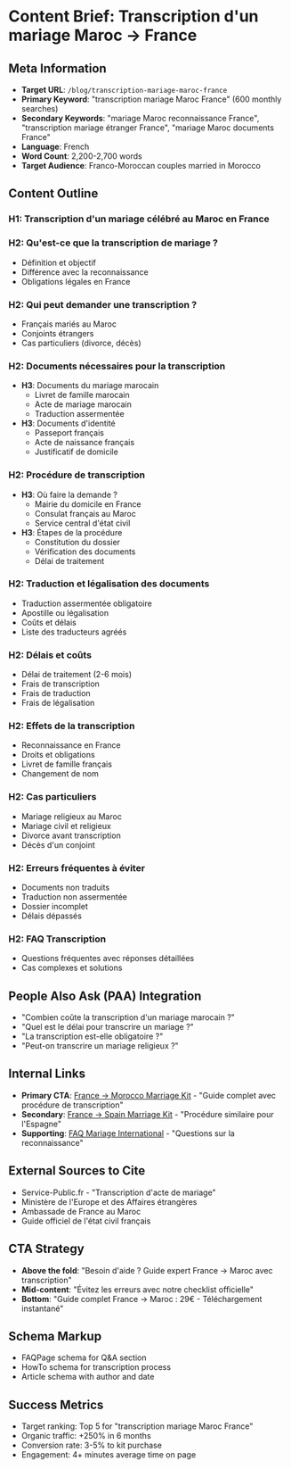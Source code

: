 # Content Brief: Transcription d'un mariage Maroc → France

## Meta Information
- **Target URL**: `/blog/transcription-mariage-maroc-france`
- **Primary Keyword**: "transcription mariage Maroc France" (600 monthly searches)
- **Secondary Keywords**: "mariage Maroc reconnaissance France", "transcription mariage étranger France", "mariage Maroc documents France"
- **Language**: French
- **Word Count**: 2,200-2,700 words
- **Target Audience**: Franco-Moroccan couples married in Morocco

## Content Outline

### H1: Transcription d'un mariage célébré au Maroc en France
### H2: Qu'est-ce que la transcription de mariage ?
- Définition et objectif
- Différence avec la reconnaissance
- Obligations légales en France

### H2: Qui peut demander une transcription ?
- Français mariés au Maroc
- Conjoints étrangers
- Cas particuliers (divorce, décès)

### H2: Documents nécessaires pour la transcription
- **H3**: Documents du mariage marocain
  - Livret de famille marocain
  - Acte de mariage marocain
  - Traduction assermentée
- **H3**: Documents d'identité
  - Passeport français
  - Acte de naissance français
  - Justificatif de domicile

### H2: Procédure de transcription
- **H3**: Où faire la demande ?
  - Mairie du domicile en France
  - Consulat français au Maroc
  - Service central d'état civil
- **H3**: Étapes de la procédure
  - Constitution du dossier
  - Vérification des documents
  - Délai de traitement

### H2: Traduction et légalisation des documents
- Traduction assermentée obligatoire
- Apostille ou légalisation
- Coûts et délais
- Liste des traducteurs agréés

### H2: Délais et coûts
- Délai de traitement (2-6 mois)
- Frais de transcription
- Frais de traduction
- Frais de légalisation

### H2: Effets de la transcription
- Reconnaissance en France
- Droits et obligations
- Livret de famille français
- Changement de nom

### H2: Cas particuliers
- Mariage religieux au Maroc
- Mariage civil et religieux
- Divorce avant transcription
- Décès d'un conjoint

### H2: Erreurs fréquentes à éviter
- Documents non traduits
- Traduction non assermentée
- Dossier incomplet
- Délais dépassés

### H2: FAQ Transcription
- Questions fréquentes avec réponses détaillées
- Cas complexes et solutions

## People Also Ask (PAA) Integration
- "Combien coûte la transcription d'un mariage marocain ?"
- "Quel est le délai pour transcrire un mariage ?"
- "La transcription est-elle obligatoire ?"
- "Peut-on transcrire un mariage religieux ?"

## Internal Links
- **Primary CTA**: [France → Morocco Marriage Kit](/kits/fra-mar) - "Guide complet avec procédure de transcription"
- **Secondary**: [France → Spain Marriage Kit](/kits/fra-esp) - "Procédure similaire pour l'Espagne"
- **Supporting**: [FAQ Mariage International](/faq) - "Questions sur la reconnaissance"

## External Sources to Cite
- Service-Public.fr - "Transcription d'acte de mariage"
- Ministère de l'Europe et des Affaires étrangères
- Ambassade de France au Maroc
- Guide officiel de l'état civil français

## CTA Strategy
- **Above the fold**: "Besoin d'aide ? Guide expert France → Maroc avec transcription"
- **Mid-content**: "Évitez les erreurs avec notre checklist officielle"
- **Bottom**: "Guide complet France → Maroc : 29€ - Téléchargement instantané"

## Schema Markup
- FAQPage schema for Q&A section
- HowTo schema for transcription process
- Article schema with author and date

## Success Metrics
- Target ranking: Top 5 for "transcription mariage Maroc France"
- Organic traffic: +250% in 6 months
- Conversion rate: 3-5% to kit purchase
- Engagement: 4+ minutes average time on page

